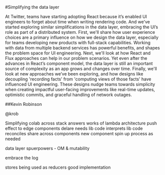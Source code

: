 #Simplifying the data layer

At Twitter, teams have starting adopting React because it’s enabled UI engineers to forget about time when writing rendering code. And we've started exploring similar simplifications in the data layer, embracing the UI’s role as part of a distributed system. First, we'll share how user experience choices are a primary influence on how we design the data layer, especially for teams developing new products with full-stack capabilities. Working with data from multiple backend services has powerful benefits, and shapes the problem space for UI engineering. Next, we'll look at how React and Flux approaches can help in our problem scenarios. Yet even after the advances in React’s component model, the data layer is still an important source of complexity as an app grows and changes over time. Finally, we'll look at new approaches we’ve been exploring, and how designs like decoupling 'recording facts' from 'computing views of those facts' have influenced UI engineering. These designs nudge teams towards simplicity when creating impactful user-facing improvements like real-time updates, optimistic commits, and graceful handling of network outages.

##Kevin Robinson

@krob

Simplifying
colab across stack 
    answers works of lambda architecture
push effect to edge
    components delare needs
    lib code interprets
    lib code reconciles
    share across components
    new component spin up process as needed

data layer spuerpowers - OM & mutability


embrace the log


stores being used as reducers good implementation
